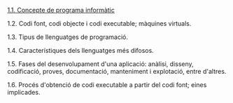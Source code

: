 [1.1. Concepte de programa informàtic](programa_informatic.md "1.1")

1.2. Codi font, codi objecte i codi executable; màquines virtuals.

1.3. Tipus de llenguatges de programació.

1.4. Característiques dels llenguatges més difosos.

1.5. Fases del desenvolupament d'una aplicació: anàlisi, disseny, codificació, proves, documentació, manteniment i explotació, entre d'altres.

1.6. Procés d'obtenció de codi executable a partir del codi font; eines implicades.

